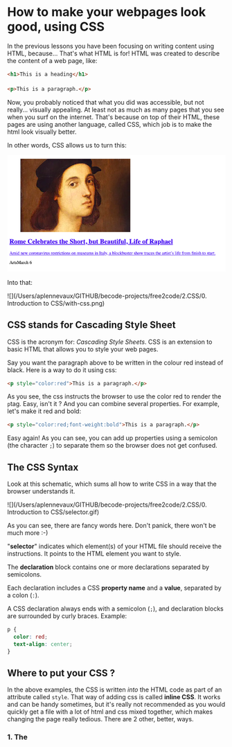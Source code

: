 # How to make your webpages look good, using CSS

In the previous lessons you have been focusing on writing content using HTML, because... That's what HTML is for! HTML was created to describe the content of a web page, like:

```html
<h1>This is a heading</h1>

<p>This is a paragraph.</p>
```

 Now, you probably noticed that what you did was accessible, but not really... visually appealing. At least not as much as many pages that you see when you surf on the internet.  That's because on top of their HTML, these pages are using another language, called CSS, which job is to make the html look visually better.

In other words, CSS allows us to turn this:

![](./without-css.png)

Into that:

![](/Users/aplennevaux/GITHUB/becode-projects/free2code/2.CSS/0. Introduction to CSS/with-css.png)

## CSS stands for Cascading Style Sheet

CSS is the acronym for: *Cascading Style Sheets*. CSS is an extension to basic HTML that allows you to style your web pages.

Say you want the paragraph above to be written in the colour red instead of black. Here is a way to do it using css:

```html
<p style="color:red">This is a paragraph.</p>
```

As you see, the css instructs the browser to use the color red to render the `p`tag.  Easy, isn't it ?
And you can combine several properties. For example, let's make it red and bold:

```html
<p style="color:red;font-weight:bold">This is a paragraph.</p>
```

Easy again! As you can see, you can add up properties using a semicolon (the character `;`) to separate them so the browser does not get confused.

## The CSS Syntax

Look at this schematic, which sums all how to write CSS in a way that the browser understands it.

![](/Users/aplennevaux/GITHUB/becode-projects/free2code/2.CSS/0. Introduction to CSS/selector.gif)



As you can see, there are fancy words here. Don't panick, there won't be much more :-)

"**selector**" indicates which element(s) of your HTML file should receive the instructions. It points to the HTML element you want to style.

The **declaration** block contains one or more declarations separated by semicolons.

Each declaration includes a CSS **property name** and a **value**, separated by a colon (`:`).

A CSS declaration always ends with a semicolon (`;`), and declaration blocks are surrounded by curly braces. Example:

```css
p {
  color: red;
  text-align: center;
}
```

## Where to put your CSS ?

In the above examples, the CSS is written *into* the HTML code as part of an attribute called `style`. That way of adding css is called **inline CSS**. It works and can be handy sometimes, but it's really not recommended as you would quickly get a file with a lot of html and css mixed together, which makes changing the page really tedious. There are 2 other, better, ways.

### 1. The <style> tag

The second, better way to add CSS onto an HTML page is to use an html tag: `<style>`and add your css into it. The above example would then be rewritten like this.

```html
<style>
p {
   font-family: Verdana, Arial, Helvetica, sans-serif;
   font-weight: bold;
   color: #FF0000;
}
</style>
```

Note that, in that case, the CSS instructions have to be above the relevant HTML code, as the browser needs to know how to style the html before it reads the html.

```html
<style>
p {
 font-family: Verdana, Arial, Helvetica, sans-serif;
 font-weight: bold;
 color: #FF0000;
}
</style>
<p>This is a really cool paragraph!</p>
```

There are many, many CSS properties. You don't have to study them or know them by heart. Usually, we tend to use often the same ones so through practice we remember them. And when we don't, we look at the documentation!

### 2. A Seperate file, ending with .css

In the above example we **embed the css code** directly into the page itself. This is fine for smaller projects or in situations where the styles you’re defining will only be used in a single page. But most websites have many pages;  it would be a hassle to have to copy and paste your CSS code into each page.

Besides the fact that you will be cluttering up your pages with the same CSS code, you also find yourself having to edit each of these pages if you want to make a style change. 

Fortunately, you can define/create your CSS styles in a separate file and then link it to the HTML page you want to apply the code to, using the `<link>` tag, which you need to put in the `<head>`tag.

```html
<link href="myFirstStyleSheet.css" rel="stylesheet"  type="text/css">
```

### Working with colours

Colours are a big part of how things look. And we, humans, love colour ! 

There are many millions of colours available in Nature.... Which was quite a challenge to transfer in the digital world of computers.  First, there were only a few colours available, using predefined colour names (like "red", "blue", "beige", "chocolate")... 

### Named colours

A set of standard color names have been defined, letting you use these keywords instead of numeric representations of colors if you choose to do so and there's a keyword representing the exact color you want to use. Color keywords include the standard primary and secondary colors (such as `red`, `blue`, or `orange`), shades of gray (from `black` to `white`, including colors like `darkgray` and `lightgrey`), and a variety of other blended colors including `lightseagreen`, `cornflowerblue`, and `rebeccapurple`.

It's nice to know they exist, but you will feel fastly limited by having only 140 colours.. So let's rather move on to the next way to express colour values...

### The RGB system

Quickly computers became more powerful and able to manipulate millions of different colors, using a mix of the fundamental 3 colours of the screen: Red, Green and Blue, which is known as the "RGB system". 

```css
p{
color: rgb(255, 0, 0);
}
```

This says "I want the maximum of Red (maximum is 255), no green (0), and no blue... Leading to a full bright red color.

This is exactly the same as 

```css
p{
color: red;
}
```

So if, for example, you really want that specific shade of blue that describes the Scottish sky in Spring, then you need to find its correct translation in the RGB system.

```css
p{
color: rgb(0, 182, 255);
}
```



### The Hexadecimal system



### Playing with borders
